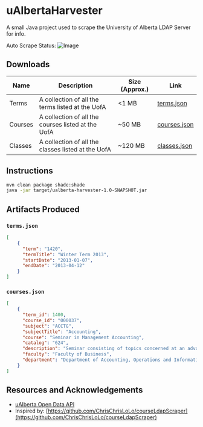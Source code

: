 # uAlbertaHarvester
A small Java project used to scrape the University of Alberta LDAP Server for info.

Auto Scrape Status: ![Image](https://travis-ci.org/cmackenzie1/uAlbertaHarvester.svg?branch=auto)

## Downloads
|Name|Description|Size (Approx.)|Link|
|----|----|----|----|
|Terms|A collection of all the terms listed at the UofA|<1 MB|[terms.json](https://github.com/cmackenzie1/uAlbertaHarvester/releases/latest/download/terms.json)|
|Courses|A collection of all the courses listed at the UofA|~50 MB|[courses.json](https://github.com/cmackenzie1/uAlbertaHarvester/releases/latest/download/courses.json)|
|Classes|A collection of all the classes listed at the UofA|~120 MB|[classes.json](https://github.com/cmackenzie1/uAlbertaHarvester/releases/latest/download/classes.json)|

## Instructions
```bash
mvn clean package shade:shade
java -jar target/ualberta-harvester-1.0-SNAPSHOT.jar
```

## Artifacts Produced
### `terms.json`
```json
[
    {
      "term": "1420",
      "termTitle": "Winter Term 2013",
      "startDate": "2013-01-07",
      "endDate": "2013-04-12"
    }
]
```

### `courses.json`
```json
[
    {
      "term_id": 1400,
      "course_id": "000037",
      "subject": "ACCTG",
      "subjectTitle": "Accounting",
      "course": "Seminar in Management Accounting",
      "catalog": "624",
      "description": "Seminar consisting of topics concerned at an advanced level with generating and using accounting and related data in the planning and control functions of organizations. Prerequisite: ACCTG 523.",
      "faculty": "Faculty of Business",
      "department": "Department of Accounting, Operations and Information Systems"
    }
]
```

## Resources and Acknowledgements
* [uAlberta Open Data API](https://sites.google.com/a/ualberta.ca/open-data/home)
* Inspired by: [https://github.com/ChrisChrisLoLo/courseLdapScraper](https://github.com/ChrisChrisLoLo/courseLdapScraper)